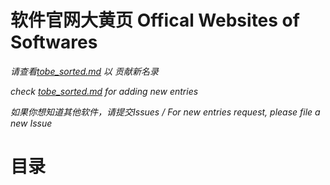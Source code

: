 # 软件官网大黄页 Offical Websites of Softwares

_请查看[tobe_sorted.md](/tobe/tobe_sorted.md) 以 贡献新名录_

_check [tobe_sorted.md](/tobe/tobe_sorted.md) for adding new entries_

_如果你想知道其他软件，请提交Issues / For new entries request, please file a new Issue_

# 目录
